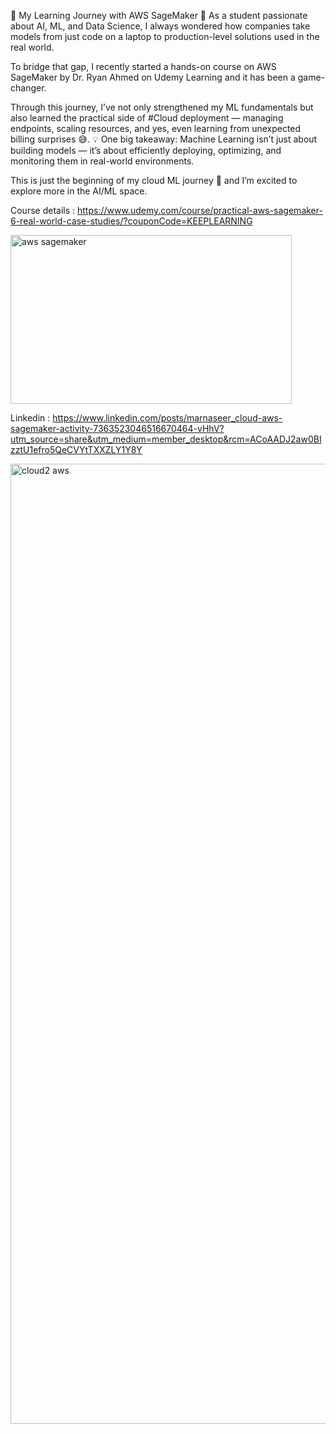 🌟 My Learning Journey with AWS SageMaker 🌟
As a student passionate about AI, ML, and Data Science, I always wondered how companies take models from just code on a laptop to production-level solutions used in the real world.

To bridge that gap, I recently started a hands-on course on AWS SageMaker by Dr. Ryan Ahmed on Udemy Learning and it has been a game-changer.

Through this journey, I’ve not only strengthened my ML fundamentals but also learned the practical side of #Cloud deployment — managing endpoints, scaling resources, and yes, even learning from unexpected billing surprises 😅.
💡 One big takeaway: Machine Learning isn’t just about building models — it’s about efficiently deploying, optimizing, and monitoring them in real-world environments.

This is just the beginning of my cloud ML journey 🚀 and I’m excited to explore more in the AI/ML space.

Course details : https://www.udemy.com/course/practical-aws-sagemaker-6-real-world-case-studies/?couponCode=KEEPLEARNING



<img width="450" height="270" alt="aws sagemaker" src="https://github.com/user-attachments/assets/3b988972-32c5-44f7-b423-57031608b868" />

Linkedin : https://www.linkedin.com/posts/marnaseer_cloud-aws-sagemaker-activity-7363523046516670464-vHhV?utm_source=share&utm_medium=member_desktop&rcm=ACoAADJ2aw0BIzztU1efro5QeCVYtTXXZLY1Y8Y


<img width="1536" height="1536" alt="cloud2 aws" src="https://github.com/user-attachments/assets/dc335d5c-7024-4e6f-a2c5-8c7b45189da2" />

